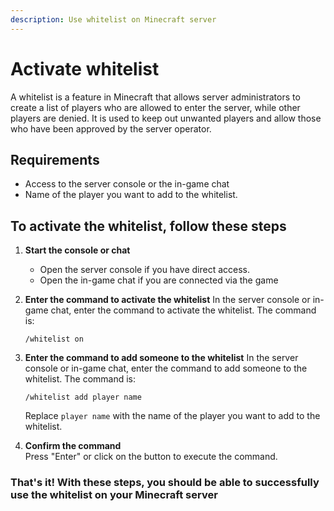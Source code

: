 ```yaml
---
description: Use whitelist on Minecraft server
---
```


# Activate whitelist

A whitelist is a feature in Minecraft that allows server administrators to create a list of players who are allowed to enter the server, while other players are denied. It is used to keep out unwanted players and allow those who have been approved by the server operator.

## Requirements

- Access to the server console or the in-game chat
- Name of the player you want to add to the whitelist.

## To activate the whitelist, follow these steps

1. <b>Start the console or chat</b>
    - Open the server console if you have direct access.
    - Open the in-game chat if you are connected via the game

2. <b>Enter the command to activate the whitelist</b>
    In the server console or in-game chat, enter the command to activate the whitelist. The command is:

    ```
    /whitelist on
    ```

3. <b>Enter the command to add someone to the whitelist</b>
    In the server console or in-game chat, enter the command to add someone to the whitelist. The command is:

    ```
    /whitelist add player name
    ```

    Replace ``player name`` with the name of the player you want to add to the whitelist.

4. <b>Confirm the command</b><br>
    Press "Enter" or click on the button to execute the command.

### That's it! With these steps, you should be able to successfully use the whitelist on your Minecraft server
